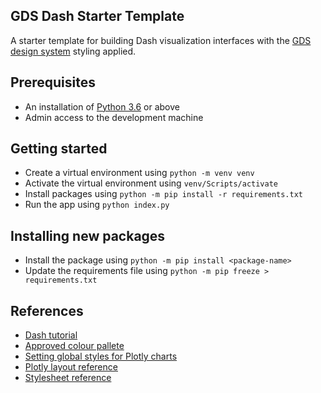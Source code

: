 ## GDS Dash Starter Template

A starter template for building Dash visualization interfaces with the [GDS design system](https://design-system.service.gov.uk/) styling applied.

## Prerequisites

* An installation of [Python 3.6](https://www.python.org/downloads/) or above
* Admin access to the development machine

## Getting started

* Create a virtual environment using `python -m venv venv`
* Activate the virtual environment using `venv/Scripts/activate`
* Install packages using `python -m pip install -r requirements.txt`
* Run the app using `python index.py`

## Installing new packages

* Install the package using `python -m pip install <package-name>`
* Update the requirements file using `python -m pip freeze > requirements.txt`

## References

* [Dash tutorial](https://realpython.com/python-dash/)
* [Approved colour pallete](https://assets.publishing.service.gov.uk/government/uploads/system/uploads/attachment_data/file/1060710/Research_reports_guidance_March_2022.pdf)
* [Setting global styles for Plotly charts](https://community.plotly.com/t/setting-global-styles-for-plotly-charts/14213)
* [Plotly layout reference](https://plotly.com/python/reference/layout/)
* [Stylesheet reference](https://coronavirus.data.gov.uk/public/assets/summary/css/application.css)